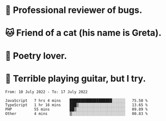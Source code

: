 # 🐛 Professional reviewer of bugs.
# 🐱 Friend of a cat (his name is Greta).
# 📜 Poetry lover.
# 🎸 Terrible playing guitar, but I try.

<!--START_SECTION:waka-->

```text
From: 10 July 2022 - To: 17 July 2022

JavaScript   7 hrs 4 mins    ███████████████████░░░░░░   75.50 %
TypeScript   1 hr 16 mins    ███▒░░░░░░░░░░░░░░░░░░░░░   13.65 %
PHP          55 mins         ██▒░░░░░░░░░░░░░░░░░░░░░░   09.89 %
Other        4 mins          ▒░░░░░░░░░░░░░░░░░░░░░░░░   00.83 %
```

<!--END_SECTION:waka-->
